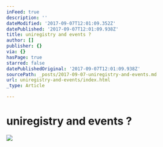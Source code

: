 ```yaml
---
inFeed: true
description: ''
dateModified: '2017-09-07T12:01:09.352Z'
datePublished: '2017-09-07T12:01:09.938Z'
title: uniregistry and events ?
author: []
publisher: {}
via: {}
hasPage: true
starred: false
datePublishedOriginal: '2017-09-07T12:01:09.938Z'
sourcePath: _posts/2017-09-07-uniregistry-and-events.md
url: uniregistry-and-events/index.html
_type: Article

---
```

# uniregistry and events ?
![](https://the-grid-user-content.s3-us-west-2.amazonaws.com/8c18e43d-91b4-4be9-b0ec-463dbbdd29a9.jpg)